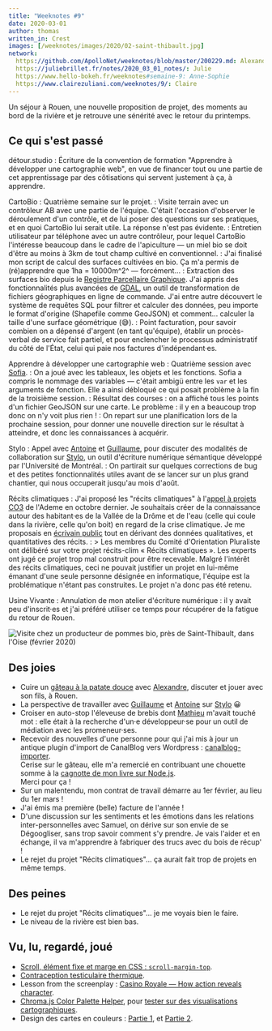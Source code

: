 ```yaml
---
title: "Weeknotes #9"
date: 2020-03-01
author: thomas
written_in: Crest
images: [/weeknotes/images/2020/02-saint-thibault.jpg]
network:
  https://github.com/ApolloNet/weeknotes/blob/master/200229.md: Alexandre
  https://juliebrillet.fr/notes/2020_03_01_notes/: Julie
  https://www.hello-bokeh.fr/weeknotes#semaine-9: Anne-Sophie
  https://www.clairezuliani.com/weeknotes/9/: Claire
---
```


Un séjour à Rouen, une nouvelle proposition de projet,
des moments au bord de la rivière et je retrouve
une sénérité avec le retour du printemps.


<!--more-->

## Ce qui s'est passé

détour.studio
: Écriture de la convention de formation "Apprendre à développer une cartographie web",
  en vue de financer tout ou une partie de cet apprentissage par des côtisations
  qui servent justement à ça, à apprendre.

CartoBio
: Quatrième semaine sur le projet.
: Visite terrain avec un contrôleur AB avec une partie de l'équipe.
  C'était l'occasion d'observer le déroulement d'un contrôle,
  et de lui poser des questions sur ses pratiques, et en quoi CartoBio lui serait utile.
  La réponse n'est pas évidente.
: Entretien utilisateur par téléphone avec un autre contrôleur, pour lequel
  CartoBio l'intéresse beaucoup dans le cadre de l'apiculture — un miel bio
  se doit d'être au moins à 3km de tout champ cultivé en conventionnel.
: J'ai finalisé mon script de calcul des surfaces cultivées en bio.
  Ça m'a permis de (ré)apprendre que 1ha = 10000m^2^ — forcément…
: Extraction des surfaces bio depuis le [Registre Parcellaire Graphique](https://www.data.gouv.fr/fr/datasets/registre-parcellaire-graphique-rpg-contours-des-parcelles-et-ilots-culturaux-et-leur-groupe-de-cultures-majoritaire/).
  J'ai appris des fonctionnalités plus avancées de [GDAL](https://gdal.org/),
  un outil de transformation de fichiers géographiques en ligne de commande.
  J'ai entre autre découvert le système de requêtes SQL pour filtrer et calculer des données, peu importe le format d'origine (Shapefile comme GeoJSON)
  et comment… calculer la taille d'une surface géométrique (😅).
: Point facturation, pour savoir combien on a dépensé d'argent (en tant qu'équipe),
  établir un procès-verbal de service fait partiel, et pour enclencher
  le processus administratif du côté de l'État, celui qui paie nos factures d'indépendant·es.

Apprendre à développer une cartographie web
: Quatrième session avec [Sofia].
: On a joué avec les tableaux, les objets et les fonctions.
  Sofia a compris le nommage des variables — c'était ambigü entre les `var` et les arguments de fonction.
  Elle a ainsi débloqué ce qui posait problème à la fin de la troisième session.
: Résultat des courses : on a affiché tous les points d'un fichier GeoJSON sur une carte.
  Le problème : il y en a beaucoup trop donc on n'y voit plus rien !
: On repart sur une planification lors de la prochaine session, pour donner
  une nouvelle direction sur le résultat à atteindre,
  et donc les connaissances à acquérir.


Stylo
: Appel avec [Antoine] et [Guillaume], pour discuter des modalités
  de collaboration sur [Stylo], un outil d'écriture numérique sémantique
  développé par l'Université de Montréal.
: On partirait sur quelques corrections de bug et des petites fonctionnalités
  utiles avant de se lancer sur un plus grand chantier,
  qui nous occuperait jusqu'au mois d'août.


Récits climatiques
: J'ai proposé les "récits climatiques" à l'[appel à projets CO3](https://appelsaprojets.ademe.fr/aap/CO32019-101) de l'Ademe en octobre dernier.
  Je souhaitais créer de la connaissance autour des habitant·es de la Vallée de la Drôme et de l'eau (celle qui coule dans la rivière, celle qu'on boit)
  en regard de la crise climatique. Je me proposais en [écrivain public](https://fr.wikipedia.org/wiki/%C3%89crivain_public)
  tout en dérivant des données qualitatives, et quantitatives des récits.
: > Les membres du Comité d'Orientation Pluraliste ont délibéré sur
  votre projet récits-clim « Récits climatiques ». Les experts ont jugé
  ce projet trop mal construit pour être recevable. Malgré l'intérêt des
  récits climatiques, ceci ne pouvait justifier un projet en lui-même
  émanant d'une seule personne désignée en informatique, l'équipe est
  la problématique n'étant pas construites.
  Le projet n'a donc pas été retenu.

Usine Vivante
: Annulation de mon atelier d'écriture numérique : il y avait peu d'inscrit·es
  et j'ai préféré utiliser ce temps pour récupérer de la fatigue du retour de Rouen.


![](/weeknotes/images/2020/02-saint-thibault.jpg "Visite chez un producteur de pommes bio, près de Saint-Thibault, dans l'Oise (février 2020)")


## Des joies

- Cuire un [gâteau à la patate douce](https://vivreatokyo.com/comment-cuisiner-la-patate-douce.html) avec [Alexandre],
  discuter et jouer avec son fils, à Rouen.
- La perspective de travailler avec [Guillaume] et [Antoine] sur [Stylo] 😀
- Croiser en auto-stop l'éleveuse de brebis dont [Mathieu] m'avait touché mot :
  elle était à la recherche d'un·e développeur·se pour un outil de médiation avec les promeneur·ses.
- Recevoir des nouvelles d'une personne pour qui j'ai mis à jour un
  antique plugin d'import de CanalBlog vers Wordpress : [canalblog-importer].<br>
  Cerise sur le gâteau, elle m'a remercié en contribuant une
  chouette somme à la [cagnotte de mon livre sur Node.js][nodebook].<br>
  Merci pour ça !
- Sur un malentendu, mon contrat de travail démarre au 1er février, au lieu du 1er mars !
- J'ai émis ma première (belle) facture de l'année !
- D'une discussion sur les sentiments et les émotions
  dans les relations inter-personnelles avec Samuel,
  on dérive sur son envie de se Dégoogliser, sans trop savoir comment s'y prendre.
  Je vais l'aider et en échange, il va m'apprendre à fabriquer des trucs avec du bois de récup' !
- Le rejet du projet "Récits climatiques"… ça aurait fait trop de projets en même temps.


## Des peines

- Le rejet du projet "Récits climatiques"… je me voyais bien le faire.
- Le niveau de la rivière est bien bas.


## Vu, lu, regardé, joué

- [Scroll, élément fixe et marge en CSS : `scroll-margin-top`](https://css-tricks.com/fixed-headers-and-jump-links-the-solution-is-scroll-margin-top/).
- [Contraception testiculaire thermique](https://thoreme.com/).
- Lesson from the screenplay : [Casino Royale — How action reveals character](https://www.youtube.com/watch?v=_GdBnwXLJdI).
- [Chroma.js Color Palette Helper](https://gka.github.io/palettes/), pour [tester sur des visualisations cartographiques](http://cartodb.github.io/labs-colorscales/).
- Design des cartes en couleurs : [Partie 1](https://carto.com/help/tutorials/color-in-map-design-part-1/), et [Partie 2](https://carto.com/help/tutorials/color-in-map-design-part-2/).

[détour.studio]: /
[Solstice]: https://solstice.coop
[Sofia]: https://twitter.com/sofiaboulaarab
[Antoine]: https://www.quaternum.net/
[Guillaume]: https://www.yuzutech.fr/
[Mathieu]: http://mathieu.agopian.info/
[Alexandre]: https://apollonet.fr/
[Stylo]: https://github.com/EcrituresNumeriques/stylo
[canalblog-importer]: https://github.com/thom4parisot/wp-canalblog-importer/
[nodebook]: https://opencollective.com/nodebook#section-budget

